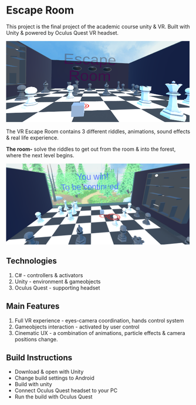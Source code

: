# Escape Room

This project is the final project of the academic course unity & VR.
Built with Unity & powered by Oculus Quest VR headset.

<img src="https://github.com/BenHurCreations/EscapeRoom/blob/main/Escape%20Room.PNG" alt="You Win!" width="500" height="220"/>

The VR Escape Room contains 3 different riddles, animations, sound effects & real life experience.

**The room-** solve the riddles to get out from the room & into the forest, where the next level begins.

<img src="https://github.com/BenHurCreations/EscapeRoom/blob/main/Escape%20Room%20Win.PNG" alt="You Win!" width="500" height="220"/>

## Technologies
1. C# - controllers & activators
2. Unity - environment & gameobjects
3. Oculus Quest - supporting headset

## Main Features
1. Full VR experience - eyes-camera coordination, hands control system
2. Gameobjects interaction - activated by user control
3. Cinematic UX - a combination of animations, particle effects & camera positions change.

## Build Instructions
- Download & open with Unity
- Change build settings to Android
- Build with unity
- Connect Oculus Quest headset to your PC
- Run the build with Oculus Quest
